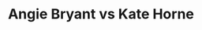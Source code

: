 ---
title: Angie Bryant vs Kate Horne
player1:
  name: Bryant, Angie
  percent: 76
  wins: 0
  losses: 1
player2:
  name: Horne, Kate
  percent: 73
  wins: 1
  losses: 0
games:
- player1:
    team: NS
    position: Third
    percent: 76
    win: 0
    loss: 1
  player2:
    team: AB
    position: Lead
    percent: 73
    win: 1
    loss: 0
  event: Hearts
  year: 1998
  draw: Round Robin(15)
  score: AB 6 - NS 3
- player1:
    team: MAT
    position: Third
    percent: 73
    win: 1
    loss: 0
  player2:
    team: BOR
    position: Lead
    percent: 89
    win: 0
    loss: 1
  event: Trials (Women)
  year: 1997
  draw: Round Robin(8)
  score: MAT 6 - BOR 3
---